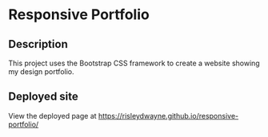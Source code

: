 # Responsive Portfolio

## Description

This project uses the Bootstrap CSS framework to create  a website showing my design portfolio.

## Deployed site

View the deployed page at https://risleydwayne.github.io/responsive-portfolio/

